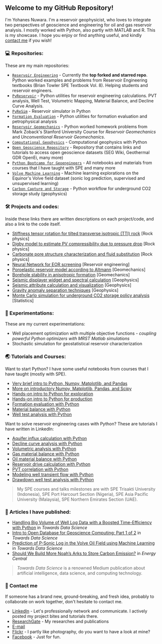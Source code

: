 ## Welcome to my GitHub Repository!

I'm Yohanes Nuwara. I'm a reservoir geophysicist, who loves to integrate two perspectives of geoscience and engineering for oil and gas reservoir analysis. I mostly worked with Python, also partly with MATLAB and R. This is my showcase. I hope you enjoy or find anything useful, and kindly [contact me](https://github.com/yohanesnuwara/yohanesnuwara#-contact-me) if you wish!

### 💻 Repositories:

These are my main repositories:

* [`Reservoir Engineering`](https://github.com/yohanesnuwara/reservoir-engineering) - Currently the **top forked and starred repo**. Python worked examples and problems from Reservoir Engineering textbooks (Brian Towler SPE Textbook Vol. 8). Helping students and reservoir engineers.
* [`PyReservoir`](https://github.com/yohanesnuwara/pyreservoir) - Python utilities for reservoir engineering calculations. PVT analysis, Well Test, Volumetric Mapping, Material Balance, and Decline Curve Analysis.
* [`PyReSim`](https://github.com/yohanesnuwara/pyresim) - Reservoir simulator in Python
* [`Formation Evaluation`](https://github.com/yohanesnuwara/formation-evaluation) - Python utilities for formation evaluation and petrophysical analysis
* [`Reservoir Geomechanics`](https://github.com/yohanesnuwara/reservoir-geomechanics) - Python worked homework problems from Mark Zoback's Stanford University Course for *Reservoir Geomechanics* and *Unconventional Reservoir Geomechanics*.
* [`Computational Geophysics`](https://github.com/yohanesnuwara/computational-geophysics) - Computational geophysics with Python
* [`Open Geoscience Repository`](https://github.com/yohanesnuwara/open-geoscience-repository) - Repository that contains links and tutorials to access open geoscience datasets (SEG Wiki, Geothermal GDR OpenEi, many more)
* [`Python Bootcamp for Geoengineers`](https://github.com/yohanesnuwara/python-bootcamp-for-geoengineers) - All notebooks and materials from courses that I have taught with SPE and many more
* [`Volve Machine Learning`](https://github.com/yohanesnuwara/volve-machine-learning) - Machine learning explorations on the Equinor's Volve field dataset (sonic log prediction, supervised and unsupervised learning)
* [`Carbon Capture and Storage`](https://github.com/yohanesnuwara/carbon-capture-and-storage) - Python workflow for underground CO2 storage study (geophysics)

### 🛠️ Projects and codes:

Inside these links there are written descriptions on each project/code, and also a link to the code itself.

* [Stiffness tensor rotation for tilted transverse isotropic (TTI) rock](https://github.com/yohanesnuwara/yohanesnuwara/blob/master/projects/Digby_Model_Rock_Physics.md) [Rock physics]
* [Digby model to estimate PV compressibility due to pressure drop](https://github.com/yohanesnuwara/yohanesnuwara/blob/master/projects/Poroelastic_Reservoir_Model.md) [Rock physics]
* [Carbonate pore structure characterization and fluid substitution]() [Rock physics]
* [Neural Network for EOR screening]() [Reservoir engineering]
* [Poroelastic reservoir model according to Altmann]() [Geomechanics]
* [Borehole stability in anisotropic formation]() [Geomechanics]
* [Seismic displayer widget and spectral calculation]() [Geophysics]
* [Seismic attribute calculation and visualization]() [Geophysics]
* [Gravity anomaly separation techniques]() [Geophysics]
* [Monte Carlo simulation for underground CO2 storage policy analysis]() [Statistics]

### 🧪 Experimentations:

These are my current experimentations: 

* Well placement optimization with multiple objective functions - *coupling powerful Python optimizers with MRST Matlab simulations*
* Stochastic simulation for geostatistical reservoir characterization

### 🌏 Tutorials and Courses:

Want to start Python? I have some useful notebooks from courses that I have taught (mostly with SPE). 

* [Very brief intro to Python, Numpy, Matplotlib, and Pandas](bit.ly/python-brief-intro) 
* [More on introductory Numpy, Matplotlib, Pandas, and Scipy](https://colab.research.google.com/github/yohanesnuwara/python-bootcamp-for-geoengineers/blob/master/petroweek_notebooks/petroweek2020_unit1.ipynb)
* [Hands-on intro to Python for exploration](https://colab.research.google.com/github/yohanesnuwara/python-bootcamp-for-geoengineers/blob/master/petroweek_notebooks/petroweek2020_unit2.ipynb)
* [Hands-on intro to Python for production](https://colab.research.google.com/github/yohanesnuwara/python-bootcamp-for-geoengineers/blob/master/petroweek_notebooks/petroweek2020_unit3.ipynb)
* [Formation evaluation with Python](bit.ly/python-FE)
* [Material balance with Python](bit.ly/python-mbal)
* [Well test analysis with Python](bit.ly/python-welltest)

Want to solve reservoir engineering cases with Python? These are tutorials I have written in LinkedIn:

* [Aquifer influx calculation with Python](https://www.linkedin.com/pulse/how-many-barrels-water-coming-our-reservoir-python-tutorial-nuwara/)
* [Decline curve analysis with Python](https://www.linkedin.com/pulse/decline-curve-analysis-python-yohanes-nuwara/)
* [Volumetric analysis with Python](https://www.linkedin.com/pulse/volumetrics-python-yohanes-nuwara/)
* [Gas material balance with Python](https://www.linkedin.com/pulse/gas-reservoir-material-balance-python-yohanes-nuwara/)
* [Oil material balance with Python](https://www.linkedin.com/pulse/oil-reservoir-material-balance-python-yohanes-nuwara/)
* [Reservoir drive calculation with Python](https://www.linkedin.com/pulse/identifying-reservoir-drives-python-yohanes-nuwara/)
* [PVT correlation with Python](https://www.linkedin.com/pulse/pvt-correlations-python-yohanes-nuwara/)
* [Modeling well transient flow with Python](https://www.linkedin.com/pulse/modeling-well-transient-flow-python-yohanes-nuwara/)
* [Drawdown well test analysis with Python](https://www.linkedin.com/pulse/well-test-analysis-python-part-1-drawdown-pressure-tests-nuwara/)

> My SPE courses and talks milestones are with SPE Trisakti University (Indonesia), SPE Port Harcourt Section (Nigeria), SPE Asia Pacific University (Malaysia), SPE Northern Emirates Section (UAE).

### 📰 Articles I have published:

* [Handling Big Volume of Well Log Data with a Boosted Time-Efficiency with Python](https://towardsdatascience.com/handling-big-volume-of-well-log-data-with-a-boosted-time-efficiency-with-python-dfe0319daf26) in *Towards Data Science* 
* [Intro to Open Database for Geoscience Computing: Part 1 of 2](https://towardsdatascience.com/intro-to-open-database-for-geoscience-computing-part-1-of-2-2ad214fc2388) in *Towards Data Science* 
* [Prediction of P-Sonic Log in the Volve Oil Field using Machine Learning](https://towardsdatascience.com/prediction-of-p-sonic-log-in-the-volve-oil-field-using-machine-learning-9a4afdb92fe8) in *Towards Data Science*
* [Should We Build More Noah’s Arks to Store Carbon Emission?](https://energycentral.com/c/ec/should-we-build-more-noah%E2%80%99s-arks-store-carbon-emission) in *Energy Central*

> *Towards Data Science* is a renowned Medium publication about artificial intelligence, data science, and computing technology.

### 💬 Contact me

If someone has a brand new, ground-breaking, and fresh idea, probably to collaborate on work together, don't hesitate to contact me. 

* [LinkedIn](www.linkedin.com/in/yohanesnuwara) - Let's professionally network and communicate. I actively posted my project bites and tutorials there.
* [ResearchGate](https://www.researchgate.net/profile/Ignatius_Nuwara) - My researches and publications
* [E-mail](ign.nuwara97@gmail.com)
* [Flickr](https://www.flickr.com/photos/yohanesnuwara/) - I partly like photography, do you want to have a look at mine?
* [Facebook](facebook.com/yohanesnuwara) - Just for fun. 

<!--

## My Projects and Works

|No.|Project|Progress Bar|Description|
|:--:|:--:|:--:|:--:|
|1|*[PyReservoir](https://github.com/yohanesnuwara/pyreservoir)* <img align="left" width="30" height="30" src="https://user-images.githubusercontent.com/51282928/88046259-021b1780-cb7a-11ea-8b00-e091fc9f142a.gif">|![50%](https://progress-bar.dev/50)|Python utilities for reservoir engineering calculations (PVT, volumetric mapping, well test, material balance, decline curve analysis)|
|2|*[reservoir-engineering](https://github.com/yohanesnuwara/reservoir-engineering)*|![85%](https://progress-bar.dev/85)|Python worked examples and problems from Reservoir Engineering textbooks (Brian Towler SPE Textbook Vol. 8, etc.)|
|3|*[PyReSim](https://github.com/yohanesnuwara/pyresim)* <img align="left" width="30" height="30" src="https://user-images.githubusercontent.com/51282928/88046259-021b1780-cb7a-11ea-8b00-e091fc9f142a.gif">|![40%](https://progress-bar.dev/40)|Step-by-step simulator using Python|
|4|*[Open Geoscience Repository](https://github.com/yohanesnuwara/open-geoscience-repository)*|![100%](https://progress-bar.dev/100)|Open geoscience computing of open geoscience datasets available in open databases from Google Drive, SEG Wiki, and US DoE Geothermal Data Repository OpenEi|
|5|*reservoir-geomechanics*|![95%](https://progress-bar.dev/95)|Python worked solutions of Prof. Mark Zoback's Reservoir Geomechanics course (StanfordOnline: GEOPHYSX0001) homeworks|
|6|*seis-util* <img align="left" width="30" height="30" src="https://user-images.githubusercontent.com/51282928/88046259-021b1780-cb7a-11ea-8b00-e091fc9f142a.gif">|![50%](https://progress-bar.dev/50)|Python utilities for seismic attributes computation and seismic displayer API widget|
|7|Neural Network for EOR Screening|![85%](https://progress-bar.dev/85)|Application of NN for EOR Screening|
|8|Gravity Anomaly Separation|![100%](https://progress-bar.dev/100)|Separation of Bouguer gravity anomaly into regional and residual anomalies using Moving Average and Second Vertical Derivative|
|9|Rotation of TTI Anisotropy|![95%](https://progress-bar.dev/95)|Rotation of 6x6 stiffness tensor of Tilted-Transverse Isotropy (TTI) medium|
|10|Carbon Capture and Storage|![100%](https://progress-bar.dev/100)|Geoscience in CCS. Originally my BSc thesis and will be presented in EAGE 2020 Amsterdam|
|11|Monte-Carlo Simulation for CCS Global Goal|![100%](https://progress-bar.dev/100)|Statistical approach to evaluate a policy|


<!--
**yohanesnuwara/yohanesnuwara** is a ✨ _special_ ✨ repository because its `README.md` (this file) appears on your GitHub profile.

<div>
<img src="https://user-images.githubusercontent.com/51282928/85827088-bb6f1300-b7af-11ea-9a1f-eed08adddaff.png" width="300"/>
</div>

**Connect with me**<br><br> [![Foo](https://user-images.githubusercontent.com/51282928/89332355-7b0f8880-d6bd-11ea-92ae-57f147d40387.png)](https://www.linkedin.com/in/yohanesnuwara/)      [![Foo](https://user-images.githubusercontent.com/51282928/89332544-c2961480-d6bd-11ea-896e-041e8793341e.png)](ign.nuwara97@gmail.com) 

About Me

👋 Hi, my name is Yohanes Nuwara. In the meantime, I am working as a reservoir geophysicist. I have B.Sc in Geophysics (2019). I solved problems in Oil and Gas using Python as my main programming language. I am deeply interested in the application of Python to numerical computation for reservoir studies, modeling, and simulation for engineering. I am also interested in machine learning for oil and gas application. 

<div><img src="https://user-images.githubusercontent.com/51282928/87218376-3faec200-c37c-11ea-807a-c996c2316b7b.jpg" width="30"/></div> 

[LinkedIn](https://www.linkedin.com/in/yohanesnuwara)

<div><img src="https://user-images.githubusercontent.com/51282928/87218513-ad0f2280-c37d-11ea-9a7e-76fc333c6b35.png" width="30"/></div>

[ign.nuwara97@gmail.com](ign.nuwara97@gmail.com)

Here are some ideas to get you started:

- 🔭 I’m currently working on ...
- 🌱 I’m currently learning ...
- 👯 I’m looking to collaborate on ...
- 🤔 I’m looking for help with ...
- 💬 Ask me about ...
- 📫 How to reach me: ...
- 😄 Pronouns: ...
- ⚡ Fun fact: ...
-->
